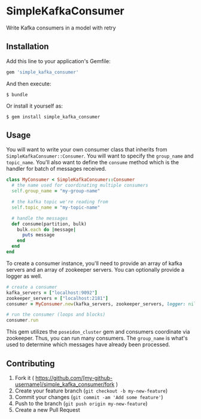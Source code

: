 # SimpleKafkaConsumer

Write Kafka consumers in a model with retry

## Installation

Add this line to your application's Gemfile:

```ruby
gem 'simple_kafka_consumer'
```

And then execute:

    $ bundle

Or install it yourself as:

    $ gem install simple_kafka_consumer

## Usage

You will want to write your own consumer class that inherits from `SimpleKafkaConsumer::Consumer`. You will want to specify the `group_name` and `topic_name`. You'll also want to define the `consume` method which is the handler for batch of messages received.

```ruby
class MyConsumer < SimpleKafkaConsumer::Consumer
  # the name used for coordinating multiple consumers
  self.group_name = "my-group-name"

  # the kafka topic we're reading from
  self.topic_name = "my-topic-name"

  # handle the messages
  def consume(partition, bulk)
    bulk.each do |message|
      puts message
    end
  end
end
```

To create a consumer instance, you'll need to provide an array of kafka servers and an array of zookeeper servers. You can optionally provide a logger as well.

```ruby
# create a consumer
kafka_servers = ["localhost:9092"]
zookeeper_servers = ["localhost:2181"]
consumer = MyConsumer.new(kafka_servers, zookeeper_servers, logger: nil)

# run the consumer (loops and blocks)
consumer.run
```

This gem utilizes the `poseidon_cluster` gem and consumers coordinate via zookeeper. Thus, you can run many consumers. The `group_name` is what's used to determine which messages have already been processed.

## Contributing

1. Fork it ( https://github.com/[my-github-username]/simple_kafka_consumer/fork )
2. Create your feature branch (`git checkout -b my-new-feature`)
3. Commit your changes (`git commit -am 'Add some feature'`)
4. Push to the branch (`git push origin my-new-feature`)
5. Create a new Pull Request
